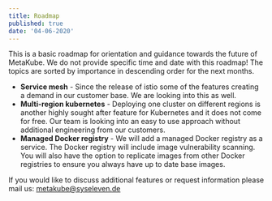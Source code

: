 ```yaml
---
title: Roadmap
published: true
date: '04-06-2020'
---
```


This is a basic roadmap for orientation and guidance towards the future of MetaKube.
We do not provide specific time and date with this roadmap! The topics are sorted by importance in descending order for the next months.

* **Service mesh** - Since the release of istio some of the features creating a demand in our customer base. We are looking into this as well.
* **Multi-region kubernetes** - Deploying one cluster on different regions is another highly sought after feature for Kubernetes and it does not come for free. Our team is looking into an easy to use approach without additional engineering from our customers.
* **Managed Docker registry** - We will add a managed Docker registry as a service. The Docker registry will include image vulnerability scanning. You will also have the option to replicate images from other Docker registries to ensure you always have up to date base images.

If you would like to discuss additional features or request information please mail us: [metakube@syseleven.de](mailto:metakube@syseleven.de)
